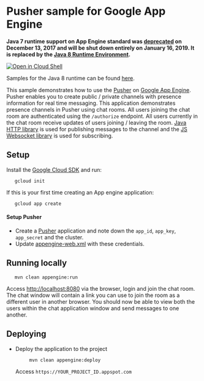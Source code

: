 # Pusher sample for Google App Engine

**Java 7 runtime support on App Engine standard was [deprecated](https://cloud.google.com/appengine/docs/deprecations/java7) on
December 13, 2017 and will be shut down entirely on January 16, 2019. It is replaced by the
[Java 8 Runtime Environment](https://cloud.google.com/appengine/docs/standard/java/runtime-java8).**

<a href="https://console.cloud.google.com/cloudshell/open?git_repo=https://github.com/GoogleCloudPlatform/java-docs-samples&page=editor&open_in_editor=appengine/pusher-chat/README.md">
<img alt="Open in Cloud Shell" src ="http://gstatic.com/cloudssh/images/open-btn.png"></a>


Samples for the Java 8 runtime can be found [here](/appengine-java8).

This sample demonstrates how to use the [Pusher][pusher] on [Google App Engine][ae-docs].
Pusher enables you to create public / private channels with presence information for real time messaging.
This application demonstrates presence channels in Pusher using chat rooms.
All users joining the chat room are authenticated using the `/authorize` endpoint.
All users currently in the chat room receive updates of users joining / leaving the room.
[Java HTTP library](https://github.com/pusher/pusher-http-java) is used for publishing messages to the channel
and the [JS Websocket library](https://github.com/pusher/pusher-js) is used for subscribing.

[pusher]: https://pusher.com
[ae-docs]: https://cloud.google.com/appengine/docs/java/

## Setup

Install the [Google Cloud SDK](https://cloud.google.com/sdk/) and run:
```
   gcloud init
```
If this is your first time creating an App engine application:
```
   gcloud app create
```

#### Setup Pusher

- Create a [Pusher] application and note down the `app_id`, `app_key`, `app_secret` and the cluster.
- Update [appengine-web.xml](src/main/webapp/WEB-INF/appengine-web.xml) with these credentials.

## Running locally

```
   mvn clean appengine:run
```

Access [http://localhost:8080](http://localhost:8080) via the browser, login and join the chat room.
The chat window will contain a link you can use to join the room as a different user in another browser.
You should now be able to view both the users within the chat application window and send messages to one another.

## Deploying

- Deploy the application to the project
  ```
       mvn clean appengine:deploy

  ```
  Access `https://YOUR_PROJECT_ID.appspot.com`

